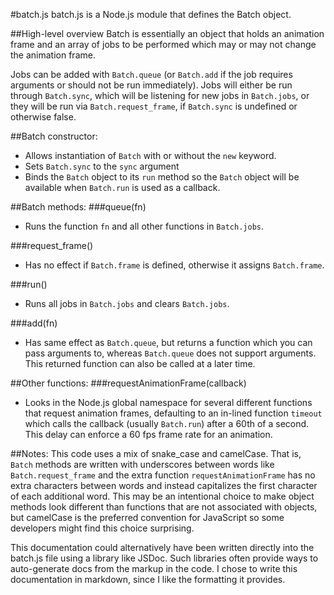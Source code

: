 #batch.js
batch.js is a Node.js module that defines the Batch object.

##High-level overview 
Batch is essentially an object that holds an animation frame and an array of jobs to be performed which may or may not change the animation frame.

Jobs can be added with `Batch.queue` (or `Batch.add` if the job requires arguments or should not be run immediately). Jobs will either be run through `Batch.sync`, which will be listening for new jobs in `Batch.jobs`, or they will be run via `Batch.request_frame`, if `Batch.sync` is undefined or otherwise false.

##Batch constructor:
* Allows instantiation of `Batch` with or without the `new` keyword.
* Sets `Batch.sync` to the `sync` argument
* Binds the `Batch` object to its `run` method so the `Batch` object will be available when `Batch.run` is used as a callback.

##Batch methods:
###queue(fn)
* Runs the function `fn` and all other functions in `Batch.jobs`.

###request_frame()
* Has no effect if `Batch.frame` is defined, otherwise it assigns `Batch.frame`.

###run()
* Runs all jobs in `Batch.jobs` and clears `Batch.jobs`.

###add(fn)
* Has same effect as `Batch.queue`, but returns a function which you can pass arguments to, whereas `Batch.queue` does not support arguments. This returned function can also be called at a later time.

##Other functions:
###requestAnimationFrame(callback)
* Looks in the Node.js global namespace for several different functions that request animation frames, defaulting to an in-lined function `timeout` which calls the callback (usually `Batch.run`) after a 60th of a second. This delay can enforce a 60 fps frame rate for an animation.

##Notes:
This code uses a mix of snake_case and camelCase. That is, `Batch` methods are written with underscores between words like `Batch.request_frame` and the extra function `requestAnimationFrame` has no extra characters between words and instead capitalizes the first character of each additional word. This may be an intentional choice to make object methods look different than functions that are not associated with objects, but camelCase is the preferred convention for JavaScript so some developers might find this choice surprising.

This documentation could alternatively have been written directly into the batch.js file using a library like JSDoc. Such libraries often provide ways to auto-generate docs from the markup in the code. I chose to write this documentation in markdown, since I like the formatting it provides.
